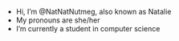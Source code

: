 - Hi, I’m @NatNatNutmeg, also known as Natalie
- My pronouns are she/her
- I’m currently a student in computer science
